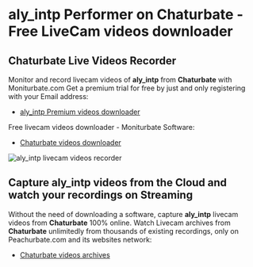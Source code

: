 # aly_intp Performer on Chaturbate - Free LiveCam videos downloader

## Chaturbate Live Videos Recorder

Monitor and record livecam videos of **aly_intp** from **Chaturbate** with Moniturbate.com
Get a premium trial for free by just and only registering with your Email address:
* [aly_intp Premium videos downloader](https://moniturbate.com/request-demo-licence-key.html)

Free livecam videos downloader - Moniturbate Software:
* [Chaturbate videos downloader](https://moniturbate.com/moniturbate-download-software.html)

![aly_intp livecam videos recorder](https://peachurnet.com/templates/moniturbate-software.png)


## Capture aly_intp videos from the Cloud and watch your recordings on Streaming

Without the need of downloading a software, capture **aly_intp** livecam videos from **Chaturbate** 100% online.
Watch Livecam archives from **Chaturbate** unlimitedly from thousands of existing recordings, only on Peachurbate.com and its websites network:
* [Chaturbate videos archives](https://peachurnet.com/)